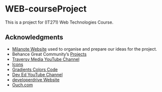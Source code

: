 # WEB-courseProject
This is a project for (IT271) Web Technologies Course.

## Acknowledgments
* [Milanote Website](https://milanote.com/) used to organise and prepare our ideas for the project.
* Behance Great Community’s [Projects](https://www.behance.net/collection/173835183/GC)
* [Traversy Media YouTube Channel](https://www.youtube.com/user/TechGuyWeb)
* [Icons](https://icons8.com/icons)
* [Gradients Colors Code](www.uigradients.com)
* [Dev Ed YouTube Channel](https://www.youtube.com/channel/UClb90NQQcskPUGDIXsQEz5Q)
* [developerdrive Website](https://www.developerdrive.com/css-dark-mode/)
* [Ouch.com](https://icons8.com/ouch)


